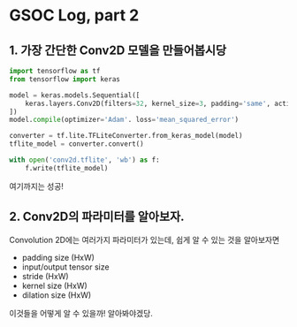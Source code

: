 
# GSOC Log, part 2

## 1. 가장 간단한 Conv2D 모델을 만들어봅시당

```python
import tensorflow as tf
from tensorflow import keras

model = keras.models.Sequential([
    keras.layers.Conv2D(filters=32, kernel_size=3, padding='same', activation='relu', input_shape=(112, 112, 3))
])
model.compile(optimizer='Adam'. loss='mean_squared_error')

converter = tf.lite.TFLiteConverter.from_keras_model(model)
tflite_model = converter.convert()

with open('conv2d.tflite', 'wb') as f:
    f.write(tflite_model) 
```

여기까지는 성공! 

## 2. Conv2D의 파라미터를 알아보자.

Convolution 2D에는 여러가지 파라미터가 있는데, 쉽게 알 수 있는 것을 알아보자면

- padding size (HxW)
- input/output tensor size
- stride (HxW)
- kernel size (HxW)
- dilation size (HxW)

이것들을 어떻게 알 수 있을까! 알아봐야겠당.

